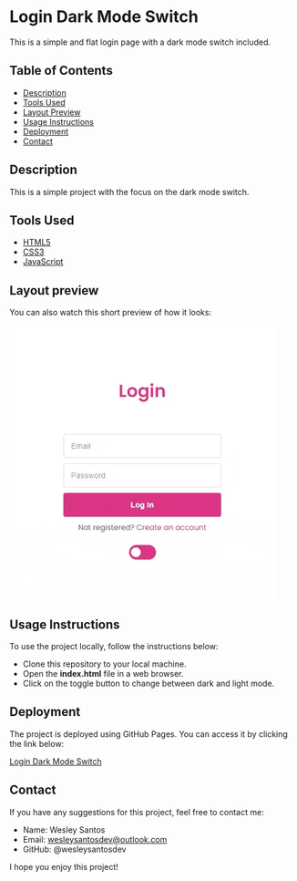 # Login Dark Mode Switch
 This is a simple and flat login page with a dark mode switch included.

## Table of Contents
- <a href="#description">Description</a>
- <a href="#tools-used">Tools Used</a>
- <a href="#layout-preview">Layout Preview</a>
- <a href="#usage-instructions">Usage Instructions</a>
- <a href="#deployment">Deployment</a>
- <a href="#contact">Contact</a>

## Description

This is a simple project with the focus on the dark mode switch.

## Tools Used 

- <a href="https://developer.mozilla.org/pt-BR/docs/Web/HTML" target="_blank">HTML5</a>
- <a href="https://developer.mozilla.org/pt-BR/docs/Web/CSS" target="_blank">CSS3</a>
- <a href="https://developer.mozilla.org/pt-BR/docs/Web/JavaScript" target="_blank">JavaScript</a>

## Layout preview
You can also watch this short preview of how it looks:

<!-- ### Desktop -->
![Desktop Site](preview/login-dark-mode-switch.gif)

## Usage Instructions
To use the project locally, follow the instructions below:

- Clone this repository to your local machine.
- Open the **index.html** file in a web browser.
- Click on the toggle button to change between dark and light mode.

## Deployment
The project is deployed using GitHub Pages. You can access it by clicking the link below:

<a href="https://wesleysantosdev.github.io/login-dark-mode-switch/" target="_blank">Login Dark Mode Switch</a>

## Contact
If you have any suggestions for this project, feel free to contact me:

- Name: Wesley Santos
- Email: wesleysantosdev@outlook.com
- GitHub: @wesleysantosdev

I hope you enjoy this project!

